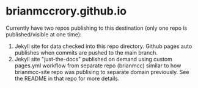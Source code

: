 # brianmccrory.github.io

Currently have two repos publishing to this destination (only one repo is published/visible at one time):
1. Jekyll site for data checked into this repo directory. Github pages auto publishes when commits are pushed to the main branch.
2. Jekyll site "just-the-docs" published on demand using custom pages.yml workflow from separate repo (brianmcc) similar to how brianmcc-site repo was publising to separate domain previously. See the README in that repo for more details.
